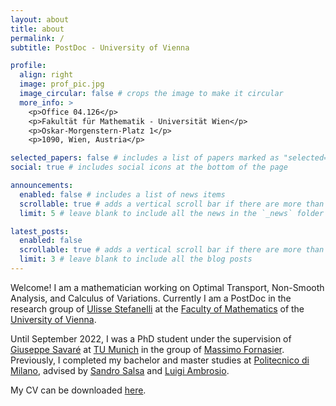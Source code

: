 ```yaml
---
layout: about
title: about
permalink: /
subtitle: PostDoc - University of Vienna

profile:
  align: right
  image: prof_pic.jpg
  image_circular: false # crops the image to make it circular
  more_info: >
    <p>Office 04.126</p>
    <p>Fakultät für Mathematik - Universität Wien</p>
    <p>Oskar-Morgenstern-Platz 1</p>
    <p>1090, Wien, Austria</p>

selected_papers: false # includes a list of papers marked as "selected={true}"
social: true # includes social icons at the bottom of the page

announcements:
  enabled: false # includes a list of news items
  scrollable: true # adds a vertical scroll bar if there are more than 3 news items
  limit: 5 # leave blank to include all the news in the `_news` folder

latest_posts:
  enabled: false
  scrollable: true # adds a vertical scroll bar if there are more than 3 new posts items
  limit: 3 # leave blank to include all the blog posts
---
```


Welcome! I am a mathematician working on Optimal Transport, Non-Smooth Analysis, and Calculus of Variations. Currently I am a PostDoc in the research group of [Ulisse Stefanelli](https://www.mat.univie.ac.at/~stefanelli/) at the [Faculty of Mathematics](https://mathematik.univie.ac.at/en/) of the [University of Vienna](https://www.univie.ac.at/en/).

Until September 2022, I was a PhD student under the supervision of [Giuseppe Savaré](https://faculty.unibocconi.eu/giuseppesavare/) at [TU Munich](https://www.tum.de/en/) in the group of [Massimo Fornasier](https://www.professoren.tum.de/en/fornasier-massimo). Previously, I completed my bachelor and master studies at [Politecnico di Milano](https://www.polimi.it/en/), advised by [Sandro Salsa](https://www.polimi.it/en/il-politecnico/storia-dellateneo/professors-emeriti-and-honorary/sandro-salsa) and [Luigi Ambrosio](https://www.sns.it/en/persona/luigi-ambrosio).

My CV can be downloaded [here](cv/ecv.pdf).